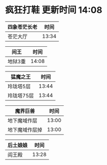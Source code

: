 # 疯狂打鞋 更新时间 14:08

| 四象苍茫长老   | 时间    |
|--------|-------|
| 苍茫大厅 | 13:34 |

| 间王   | 时间    |
|--------|-------|
| 地狱3重 | 14:08 |

| 猛魔之王   | 时间    |
|--------|-------|
| 玲珑塔5层 | 13:44 |
| 玲珑塔75层 | 13:44 |

| 魔界巨兽   | 时间    |
|--------|-------|
| 地下魔域作层 | 13:00 |
| 地下魔域作层掉 | 13:00 |

| 后土娘娘   | 时间    |
|--------|-------|
| 阎王殿 | 13:28 |
